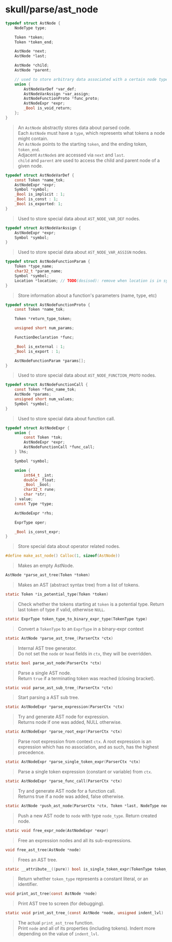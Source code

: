 # skull/parse/ast_node

```c
typedef struct AstNode {
	NodeType type;

	Token *token;
	Token *token_end;

	AstNode *next;
	AstNode *last;

	AstNode *child;
	AstNode *parent;

	// used to store arbitrary data associated with a certain node type
	union {
		AstNodeVarDef *var_def;
		AstNodeVarAssign *var_assign;
		AstNodeFunctionProto *func_proto;
		AstNodeExpr *expr;
		_Bool is_void_return;
	};
}
```

> An `AstNode` abstractly stores data about parsed code.
> \
> Each `AstNode` must have a `type`, which represents what tokens a node might
> contain.
> \
> An `AstNode` points to the starting `token`, and the ending token, `token_end`.
> \
> Adjacent `AstNode`s are accessed via `next` and `last`.
> \
> `child` and `parent` are used to access the child and parent node of a given
> node.

```c
typedef struct AstNodeVarDef {
	const Token *name_tok;
	AstNodeExpr *expr;
	Symbol *symbol;
	_Bool is_implicit : 1;
	_Bool is_const : 1;
	_Bool is_exported: 1;
}
```

> Used to store special data about `AST_NODE_VAR_DEF` nodes.

```c
typedef struct AstNodeVarAssign {
	AstNodeExpr *expr;
	Symbol *symbol;
}
```

> Used to store special data about `AST_NODE_VAR_ASSIGN` nodes.

```c
typedef struct AstNodeFunctionParam {
	Token *type_name;
	char32_t *param_name;
	Symbol *symbol;
	Location *location; // TODO(dosisod): remove when location is in symbol
}
```

> Store information about a function's parameters (name, type, etc)

```c
typedef struct AstNodeFunctionProto {
	const Token *name_tok;

	Token *return_type_token;

	unsigned short num_params;

	FunctionDeclaration *func;

	_Bool is_external : 1;
	_Bool is_export : 1;

	AstNodeFunctionParam *params[];
}
```

> Used to store special data about `AST_NODE_FUNCTION_PROTO` nodes.

```c
typedef struct AstNodeFunctionCall {
	const Token *func_name_tok;
	AstNode *params;
	unsigned short num_values;
	Symbol *symbol;
}
```

> Used to store special data about function call.

```c
typedef struct AstNodeExpr {
	union {
		const Token *tok;
		AstNodeExpr *expr;
		AstNodeFunctionCall *func_call;
	} lhs;

	Symbol *symbol;

	union {
		int64_t _int;
		double _float;
		_Bool _bool;
		char32_t rune;
		char *str;
	} value;
	const Type *type;

	AstNodeExpr *rhs;

	ExprType oper;

	_Bool is_const_expr;
}
```

> Store special data about operator related nodes.

```c
#define make_ast_node() Calloc(1, sizeof(AstNode))
```

> Makes an empty AstNode.

```c
AstNode *parse_ast_tree(Token *token)
```

> Makes an AST (abstract syntax tree) from a list of tokens.

```c
static Token *is_potential_type(Token *token)
```

> Check whether the tokens starting at `token` is a potential type. Return
> last token of type if valid, otherwise `NULL`.

```c
static ExprType token_type_to_binary_expr_type(TokenType type)
```

> Convert a `TokenType` to an `ExprType` in a binary-expr context

```c
static AstNode *parse_ast_tree_(ParserCtx *ctx)
```

> Internal AST tree generator.
> \
> Do not set the `node` or `head` fields in `ctx`, they will be overridden.

```c
static bool parse_ast_node(ParserCtx *ctx)
```

> Parse a single AST node.
> \
> Return `true` if a terminating token was reached (closing bracket).

```c
static void parse_ast_sub_tree_(ParserCtx *ctx)
```

> Start parsing a AST sub tree.

```c
static AstNodeExpr *parse_expression(ParserCtx *ctx)
```

> Try and generate AST node for expression.
> \
> Returns node if one was added, NULL otherwise.

```c
static AstNodeExpr *parse_root_expr(ParserCtx *ctx)
```

> Parse root expression from context `ctx`. A root expression is an expression
> which has no association, and as such, has the highest precedence.

```c
static AstNodeExpr *parse_single_token_expr(ParserCtx *ctx)
```

> Parse a single token expression (constant or variable) from `ctx`.

```c
static AstNodeExpr *parse_func_call(ParserCtx *ctx)
```

> Try and generate AST node for a function call.
> \
> Returns true if a node was added, false otherwise.

```c
static AstNode *push_ast_node(ParserCtx *ctx, Token *last, NodeType node_type)
```

> Push a new AST node to `node` with type `node_type`. Return created node.

```c
static void free_expr_node(AstNodeExpr *expr)
```

> Free an expression nodes and all its sub-expressions.

```c
void free_ast_tree(AstNode *node)
```

> Frees an AST tree.

```c
static __attribute__((pure)) bool is_single_token_expr(TokenType token_type)
```

> Return whether `token_type` represents a constant literal, or an identifier.

```c
void print_ast_tree(const AstNode *node)
```

> Print AST tree to screen (for debugging).

```c
static void print_ast_tree_(const AstNode *node, unsigned indent_lvl)
```

> The actual `print_ast_tree` function.
> \
> Print `node` and all of its properties (including tokens).
> Indent more depending on the value of `indent_lvl`.

